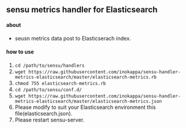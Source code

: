 ## sensu metrics handler for Elasticsearch

#### about

 * seusn metrics data post to Elasticserach index.

#### how to use

 1. `cd /path/to/sensu/handlers`
 1. `wget https://raw.githubusercontent.com/inokappa/sensu-handler-metrics-elasticsearch/master/elasticsearch-metrics.rb` 
 1. `chmod 755 elasticsearch-metrics.rb`
 1. `cd /path/to/sensu/conf.d/`
 1. `wget https://raw.githubusercontent.com/inokappa/sensu-handler-metrics-elasticsearch/master/elasticsearch-metrics.json`
 1. Please modify to suit your Elasticsearch environment this file(elasticsearch.json).
 1. Please restart sensu-server.
